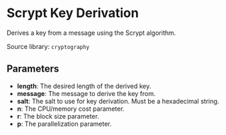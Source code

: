 # Scrypt Key Derivation

Derives a key from a message using the Scrypt algorithm.

Source library: `cryptography`

## Parameters

- **length**: The desired length of the derived key.
- **message**: The message to derive the key from.
- **salt**: The salt to use for key derivation. Must be a hexadecimal string.
- **n**: The CPU/memory cost parameter.
- **r**: The block size parameter.
- **p**: The parallelization parameter.